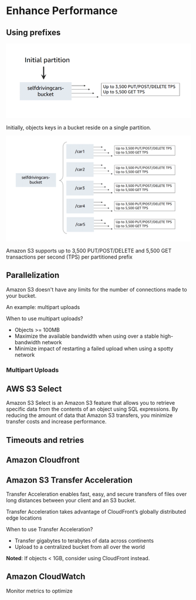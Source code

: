 # Enhance Performance

## Using prefixes

![](/assets/s3_performance_prefix_initial.png)

Initially, objects keys in a bucket reside on a single partition.

![](/assets/s3_performance_prefix_partitioned.png)

Amazon S3 supports up to 3,500 PUT/POST/DELETE and 5,500 GET transactions per second (TPS) per partitioned prefix

## Parallelization

Amazon S3 doesn't have any limits for the number of connections made to your bucket.

An example: multipart uploads

When to use multipart uploads?

- Objects >= 100MB
- Maximize the available bandwidth when using over a stable high-bandwidth network
- Minimize impact of restarting a failed upload when using a spotty network

### Multipart Uploads

## AWS S3 Select

Amazon S3 Select is an Amazon S3 feature that allows you to retrieve specific data from the contents of an object using SQL expressions. By reducing the amount of data that Amazon S3 transfers, you minimize transfer costs and increase performance.

## Timeouts and retries

## Amazon Cloudfront

## Amazon S3 Transfer Acceleration

Transfer Acceleration enables fast, easy, and secure transfers of files over long distances between your client and an S3 bucket.

Transfer Acceleration takes advantage of CloudFront’s globally distributed edge locations

When to use Transfer Acceleration?

- Transfer gigabytes to terabytes of data across continents
- Upload to a centralized bucket from all over the world

**Noted**: If objects < 1GB, consider using CloudFront instead.

## Amazon CloudWatch

Monitor metrics to optimize
